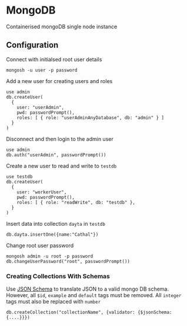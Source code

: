 # MongoDB

Containerised mongoDB single node instance

## Configuration

Connect with initialsed root user details
```
mongosh -u user -p password
```

Add a new user for creating users and roles
```
use admin
db.createUser(
  {
    user: "userAdmin",
    pwd: passwordPrompt(),
    roles: [ { role: "userAdminAnyDatabase", db: "admin" } ]
  }
)
```

Disconnect and then login to the admin user
```
use admin
db.auth("userAdmin", passwordPrompt())

```

Create a new user to read and write to `testdb`
```
use testdb
db.createUser(
  {
    user: "workerUser",
    pwd: passwordPrompt(),
    roles: [ { role: "readWrite", db: "testdb" },
  }
)
```

Insert data into collection `dayta` in `testdb`
```
db.dayta.insertOne({name:"Cathal"})
```

Change root user password
```
mongosh admin -u root -p password
db.changeUserPassword("root", passwordPrompt())
```

### Creating Collections With Schemas

Use [JSON Schema](https://www.jsonschema.net/home) to translate JSON to a valid mongo DB schema. However, all `$id`, `example` and `default` tags must be removed. All `integer` tags must also be replaced with `number`

```
db.createCollection("collectionName", {validator: {$jsonSchema:{....}}})
```